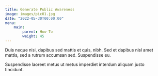 ```yaml
---
title: Generate Public Awareness
image: images/pic01.jpg
date: "2022-05-30T00:00:00"
menu:
    main:
        parent: How To
        weight: 45
---
```

Duis neque nisi, dapibus sed mattis et quis, nibh. Sed et dapibus nisl amet
mattis, sed a rutrum accumsan sed. Suspendisse eu.
<!-- more -->
Suspendisse laoreet metus ut metus imperdiet interdum aliquam justo tincidunt.
